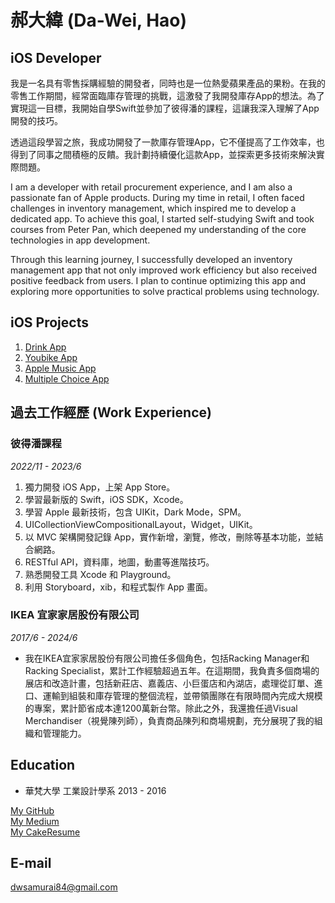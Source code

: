 # 郝大緯 (Da-Wei, Hao)

## iOS Developer
我是一名具有零售採購經驗的開發者，同時也是一位熱愛蘋果產品的果粉。在我的零售工作期間，經常面臨庫存管理的挑戰，這激發了我開發庫存App的想法。為了實現這一目標，我開始自學Swift並參加了彼得潘的課程，這讓我深入理解了App開發的技巧。

透過這段學習之旅，我成功開發了一款庫存管理App，它不僅提高了工作效率，也得到了同事之間積極的反饋。我計劃持續優化這款App，並探索更多技術來解決實際問題。

I am a developer with retail procurement experience, and I am also a passionate fan of Apple products. During my time in retail, I often faced challenges in inventory management, which inspired me to develop a dedicated app. To achieve this goal, I started self-studying Swift and took courses from Peter Pan, which deepened my understanding of the core technologies in app development.

Through this learning journey, I successfully developed an inventory management app that not only improved work efficiency but also received positive feedback from users. I plan to continue optimizing this app and exploring more opportunities to solve practical problems using technology.

## iOS Projects
1. [Drink App](https://medium.com/@dwsamurai84_dev)
2. [Youbike App](https://github.com/dwhao84/HW-44-JSON-Decoder)
3. [Apple Music App](https://github.com/dwhao84/HW-32_Apple_Music_iOS)
4. [Multiple Choice App](https://github.com/dwhao84/HW36_MultipleChoiceChallenge)


## 過去工作經歷 (Work Experience)

### 彼得潘課程
*2022/11 - 2023/6*
1. 獨力開發 iOS App，上架 App Store。
1. 學習最新版的 Swift，iOS SDK，Xcode。
1. 學習 Apple 最新技術，包含 UIKit，Dark Mode，SPM。
1. UICollectionViewCompositionalLayout，Widget，UIKit。
1. 以 MVC 架構開發記錄 App，實作新增，瀏覽，修改，刪除等基本功能，並結合網路。
1. RESTful API，資料庫，地圖，動畫等進階技巧。
1. 熟悉開發工具 Xcode 和 Playground。
1. 利用 Storyboard，xib，和程式製作 App 畫面。

### IKEA 宜家家居股份有限公司  
*2017/6 - 2024/6*
* 我在IKEA宜家家居股份有限公司擔任多個角色，包括Racking Manager和Racking Specialist，累計工作經驗超過五年。在這期間，我負責多個商場的展店和改造計畫，包括新莊店、嘉義店、小巨蛋店和內湖店，處理從訂單、進口、運輸到組裝和庫存管理的整個流程，並帶領團隊在有限時間內完成大規模的專案，累計節省成本達1200萬新台幣。除此之外，我還擔任過Visual Merchandiser（視覺陳列師），負責商品陳列和商場規劃，充分展現了我的組織和管理能力。

## Education
* 華梵大學 工業設計學系 2013 - 2016

[My GitHub](https://github.com/dwhao84)  
[My Medium](https://medium.com/@dwsamurai84_dev)  
[My CakeResume](https://www.cakeresume.com/search?ref=resume_pdf&utm_content=hao-dawei&utm_medium=pdf&utm_source=resume)

## E-mail
<dwsamurai84@gmail.com>
